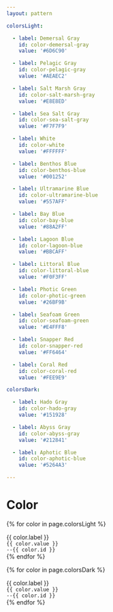 ```yaml
---
layout: pattern

colorsLight:

  - label: Demersal Gray
    id: color-demersal-gray
    value: '#6D6C90'

  - label: Pelagic Gray
    id: color-pelagic-gray
    value: '#AEAEC2'

  - label: Salt Marsh Gray
    id: color-salt-marsh-gray
    value: '#E8E8ED'

  - label: Sea Salt Gray
    id: color-sea-salt-gray
    value: '#F7F7F9'

  - label: White
    id: color-white
    value: '#FFFFFF'

  - label: Benthos Blue
    id: color-benthos-blue
    value: '#001252'

  - label: Ultramarine Blue
    id: color-ultramarine-blue
    value: '#557AFF'

  - label: Bay Blue
    id: color-bay-blue
    value: '#88A2FF'

  - label: Lagoon Blue
    id: color-lagoon-blue
    value: '#BBCAFF'

  - label: Littoral Blue
    id: color-littoral-blue
    value: '#F0F3FF'

  - label: Photic Green
    id: color-photic-green
    value: '#26BF9B'

  - label: Seafoam Green
    id: color-seafoam-green
    value: '#E4FFF8'

  - label: Snapper Red
    id: color-snapper-red
    value: '#FF6464'

  - label: Coral Red
    id: color-coral-red
    value: '#FEE9E9'

colorsDark:

  - label: Hado Gray
    id: color-hado-gray
    value: '#151928'

  - label: Abyss Gray
    id: color-abyss-gray
    value: '#212841'

  - label: Aphotic Blue
    id: color-aphotic-blue
    value: '#5264A3'

---
```


<h1>Color</h1>

<div class="components-preview components-preview--grid">

  {% for color in page.colorsLight %}
  <div class="components-swatch" style="--color: var(--{{ color.id }})">
    {{ color.label }}
    <br />
    <code>{{ color.value }}</code>
    <br />
    <code>--{{ color.id }}</code>
  </div>
  {% endfor %}

</div>

<div class="components-code" markdown="1">
</div>

<div class="components-preview components-preview--grid">

  {% for color in page.colorsDark %}
  <div class="components-swatch" style="--color: var(--{{ color.id }})">
    {{ color.label }}
    <br />
    <code>{{ color.value }}</code>
    <br />
    <code>--{{ color.id }}</code>
  </div>
  {% endfor %}

</div>

<div class="components-code" markdown="1">

</div>
